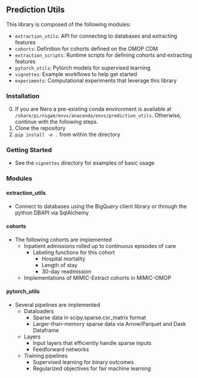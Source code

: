 ## Prediction Utils

This library is composed of the following modules:
* `extraction_utils`: API for connecting to databases and extracting features
* `cohorts`: Definition for cohorts defined on the OMOP CDM
* `extraction_scripts`: Runtime scripts for defining cohorts and extracting features
* `pytorch_utils`: Pytorch models for supervised learning
* `vignettes`: Example workflows to help get started
* `experiments`: Computational experiments that leverage this library

### Installation
0. If you are Nero a pre-existing conda environment is available at `/share/pi/nigam/envs/anaconda/envs/prediction_utils`. Otherwise, continue with the following steps.
1. Clone the repository
2. `pip install -e .` from within the directory

### Getting Started
* See the `vignettes` directory for examples of basic usage

### Modules

#### extraction_utils
* Connect to databases using the BigQuery client library or through the python DBAPI via SqlAlchemy

#### cohorts
* The following cohorts are implemented
    * Inpatient admissions rolled up to continuous episodes of care
        * Labeling functions for this cohort
            * Hospital mortality
            * Length of stay
            * 30-day readmission
    * Implementations of MIMIC-Extract cohorts in MIMIC-OMOP

#### pytorch_utils
* Several pipelines are implemented
    * Dataloaders
        * Sparse data in scipy.sparse.csr_matrix format
        * Larger-than-memory sparse data via Arrow/Parquet and Dask Dataframe
    * Layers
        * Input layers that efficiently handle sparse inputs
        * Feedforward networks
    * Training pipelines
        * Supervised learning for binary outcomes
        * Regularized objectives for fair machine learning
